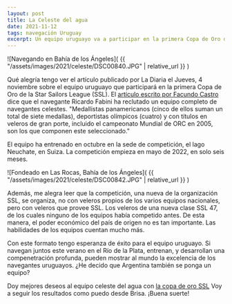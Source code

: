 ```yaml
---
layout: post
title: La Celeste del agua
date: 2021-11-12
tags: navegación Uruguay
excerpt: Un equipo uruguayo va a participar en la primera Copa de Oro de la SSL.
---
```


![Navegando en Bahía de los Ángeles](
  {{ "/assets/images/2021/celeste/DSC00840.JPG" | relative_url }}
)

Qué alegría tengo ver el artículo publicado por La Diaria el Jueves, 4
noviembre sobre el equipo uruguayo que participará en la primera Copa de Oro de
la Star Sailors League (SSL). El [artículo escrito por Facundo Castro][oro]
dice que el navegante Ricardo Fabini ha reclutado un equipo completo de
navegantes celestes.  "Medallistas panamericanos (cinco de ellos suman un total
de siete medallas), deportistas olímpicos (cuatro) y con títulos en veleros de
gran porte, incluido el campeonato Mundial de ORC en 2005, son los que componen
este seleccionado."

El equipo ha entrenado en octubre en la sede de competición, el lago
Neuchate, en Suiza. La competición empieza en mayo de 2022, en solo seis
meses.

![Fondeado en Las Rocas, Bahía de los Ángeles](
  {{ "/assets/images/2021/celeste/DSC00842.JPG" | relative_url }}
)

Además, me alegra leer que la competición, una nueva de la organización
SSL, se organiza, no con veleros propios de los varios
equipos nacionales, pero con veleros que provee SSL. Los veleros de una nueva
clase SSL 47, de los cuales ninguno de los equipos había competido antes. De
esta manera, el poder económico del país de origen no es tan importante. Las
habilidades de los equipos cuentan mucho más.

Con este formato tengo esperanza de éxito para el equipo uruguayo. Si navegan
juntos este verano en el Río de la Plata, entrenan, y desarrollan una
compenetración profunda, pueden mostrar al mundo la excelencia de los
navegantes uruguayos. ¿He decido que Argentina también se ponga un equipo?

Doy mejores deseos al equipo celeste del agua con [la copa de oro SSL][ssl]
Voy a seguir los resultados como puedo desde Brisa. ¡Buena suerte!

[oro]: https://ladiaria.com.uy/garra/articulo/2021/11/la-celeste-del-agua-uruguay-competira-en-el-primer-mundial-de-selecciones-de-yachting-a-vela/ "Uruguay competirá en el primer Mundial de selecciones de yachting a vela"
[ssl]: https://goldcup.starsailors.com/ "Star Sailors League Gold Cup"
